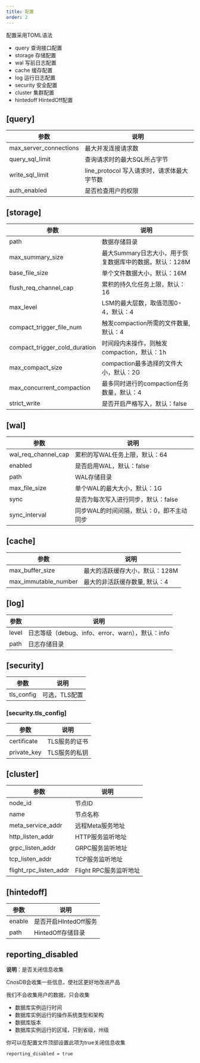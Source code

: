 ```yaml
---
title: 配置
order: 2
---
```


配置采用TOML语法

- query 查询接口配置
- storage 存储配置
- wal 写前日志配置
- cache 缓存配置
- log 运行日志配置
- security 安全配置
- cluster 集群配置
- hintedoff HintedOff配置

## [query]

| 参数                   | 说明                                       |
| ---------------------- | ------------------------------------------ |
| max_server_connections | 最大并发连接请求数                         |
| query_sql_limit        | 查询请求时的最大SQL所占字节                |
| write_sql_limit        | line_protocol 写入请求时，请求体最大字节数 |
| auth_enabled           | 是否检查用户的权限                         |

## [storage]

| 参数                 | 说明                                     |
| -------------------- |----------------------------------------|
| path                 | 数据存储目录                             |
| max_summary_size     | 最大Summary日志大小，用于恢复数据库中的数据，默认：128M |
| base_file_size | 单个文件数据大小，默认：16M |
| flush_req_channel_cap | 累积的持久化任务上限，默认：16 |
| max_level | LSM的最大层数，取值范围0-4，默认：4 |
| compact_trigger_file_num | 触发compaction所需的文件数量, 默认：4     |
| compact_trigger_cold_duration | 时间段内未操作，则触发compaction，默认：1h |
| max_compact_size     | compaction最多选择的文件大小，默认：2G |
| max_concurrent_compaction | 最多同时进行的compaction任务数量，默认：4 |
| strict_write     | 是否开启严格写入，默认：false                     |

## [wal]

| 参数    | 说明 |
| ------- | ---- |
| wal_req_channel_cap | 累积的写WAL任务上限，默认：64 |
| enabled | 是否启用WAL，默认：false     |
| path    | WAL存储目录 |
| max_file_size | 单个WAL的最大大小，默认：1G |
| sync    | 是否为每次写入进行同步，默认：false |
| sync_interval | 同步WAL的时间间隔，默认：0，即不主动同步 |

## [cache]

| 参数                 | 说明 |
| -------------------- | ---- |
| max_buffer_size      |  最大的活跃缓存大小，默认：128M  |
| max_immutable_number | 最大的非活跃缓存数量, 默认：4 |

## [log]

| 参数  | 说明 |
| ----- | ---- |
| level |  日志等级（debug、info、error、warn），默认：info   |
| path  |  日志存储目录  |

## [security]
| 参数 | 说明       |
| ---  |----------|
| tls_config | 可选，TLS配置 |

### [security.tls_config]
|参数 | 说明       |
|---|----------|
|certificate| TLS服务的证书 |
|private_key| TLS服务的私钥 |

## [cluster]

| 参数                   | 说明                   |
| ---------------------- | ---------------------- |
| node_id                | 节点ID                 |
| name                   | 节点名称               |
| meta_service_addr      | 远程Meta服务地址       |
| http_listen_addr       | HTTP服务监听地址       |
| grpc_listen_addr       | GRPC服务监听地址       |
| tcp_listen_addr        | TCP服务监听地址        |
| flight_rpc_listen_addr | Flight RPC服务监听地址 |

## [hintedoff]

| 参数   | 说明                  |
| ------ | --------------------- |
| enable | 是否开启HIntedOff服务 |
| path   | HintedOff存储目录     |

## reporting_disabled

**说明**：是否关闭信息收集

CnosDB会收集一些信息，使社区更好地改进产品

我们不会收集用户的数据，只会收集

- 数据库实例运行时间
- 数据库实例运行的操作系统类型和架构
- 数据库版本
- 数据库实例运行的区域，只到省级，州级

你可以在配置文件顶部设置此项为true关闭信息收集
```
reporting_disabled = true
```
